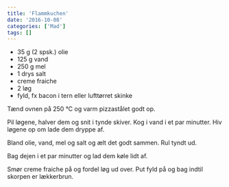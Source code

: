 ```yaml
---
title: 'Flammkuchen'
date: '2016-10-08'
categories: ['Mad']
tags: []
---
```


* 35 g (2 spsk.) olie
* 125 g vand
* 250 g mel
* 1 drys salt
* creme fraiche
* 2 løg
* fyld, fx bacon i tern eller lufttørret skinke

Tænd ovnen på 250 °C og varm pizzastålet godt op.

Pil løgene, halver dem og snit i tynde skiver. Kog i vand i et par minutter. Hiv løgene op om lade dem dryppe af.

Bland olie, vand, mel og salt og ælt det godt sammen. Rul tyndt ud.

Bag dejen i et par minutter og lad dem køle lidt af.

Smør creme fraiche på og fordel løg ud over. Put fyld på og bag indtil skorpen er lækkerbrun.
